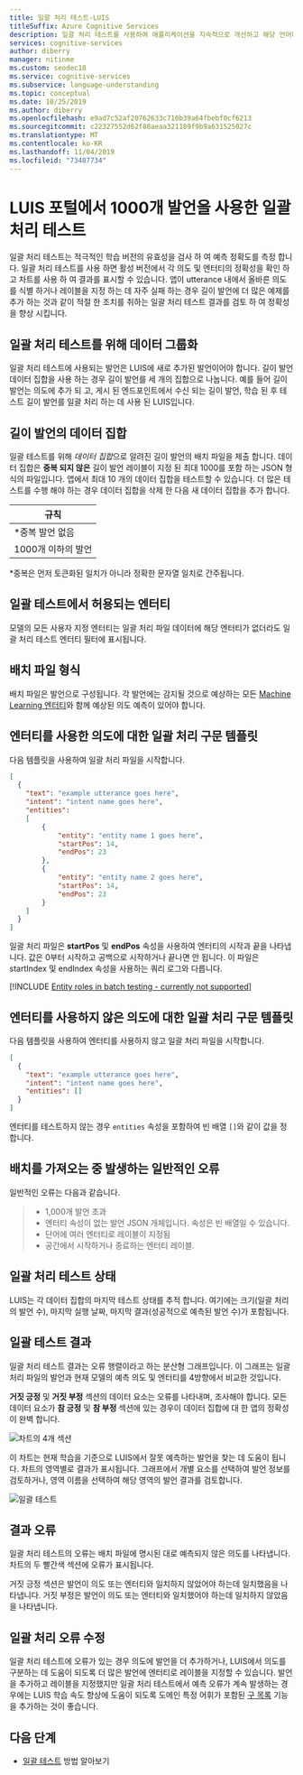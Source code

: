 ```yaml
---
title: 일괄 처리 테스트-LUIS
titleSuffix: Azure Cognitive Services
description: 일괄 처리 테스트를 사용하여 애플리케이션을 지속적으로 개선하고 해당 언어에 대한 이해를 향상합니다.
services: cognitive-services
author: diberry
manager: nitinme
ms.custom: seodec18
ms.service: cognitive-services
ms.subservice: language-understanding
ms.topic: conceptual
ms.date: 10/25/2019
ms.author: diberry
ms.openlocfilehash: e9ad7c52af20762633c710b39a64fbebf0cf6213
ms.sourcegitcommit: c22327552d62f88aeaa321189f9b9a631525027c
ms.translationtype: MT
ms.contentlocale: ko-KR
ms.lasthandoff: 11/04/2019
ms.locfileid: "73487734"
---
```

# <a name="batch-testing-with-1000-utterances-in-luis-portal"></a>LUIS 포털에서 1000개 발언을 사용한 일괄 처리 테스트

일괄 처리 테스트는 적극적인 학습 버전의 유효성을 검사 하 여 예측 정확도를 측정 합니다. 일괄 처리 테스트를 사용 하면 활성 버전에서 각 의도 및 엔터티의 정확성을 확인 하 고 차트를 사용 하 여 결과를 표시할 수 있습니다. 앱이 utterance 내에서 올바른 의도를 식별 하거나 레이블을 지정 하는 데 자주 실패 하는 경우 길이 발언에 더 많은 예제를 추가 하는 것과 같이 적절 한 조치를 취하는 일괄 처리 테스트 결과를 검토 하 여 정확성을 향상 시킵니다.

## <a name="group-data-for-batch-test"></a>일괄 처리 테스트를 위해 데이터 그룹화

일괄 처리 테스트에 사용되는 발언은 LUIS에 새로 추가된 발언이어야 합니다. 길이 발언 데이터 집합을 사용 하는 경우 길이 발언를 세 개의 집합으로 나눕니다. 예를 들어 길이 발언는 의도에 추가 되 고, 게시 된 엔드포인트에서 수신 되는 길이 발언, 학습 된 후 테스트 길이 발언를 일괄 처리 하는 데 사용 된 LUIS입니다. 

## <a name="a-data-set-of-utterances"></a>길이 발언의 데이터 집합

일괄 테스트를 위해 *데이터 집합*으로 알려진 길이 발언의 배치 파일을 제출 합니다. 데이터 집합은 **중복 되지 않은** 길이 발언 레이블이 지정 된 최대 1000를 포함 하는 JSON 형식의 파일입니다. 앱에서 최대 10 개의 데이터 집합을 테스트할 수 있습니다. 더 많은 테스트를 수행 해야 하는 경우 데이터 집합을 삭제 한 다음 새 데이터 집합을 추가 합니다.

|**규칙**|
|--|
|*중복 발언 없음|
|1000개 이하의 발언|

*중복은 먼저 토큰화된 일치가 아니라 정확한 문자열 일치로 간주됩니다. 

## <a name="entities-allowed-in-batch-tests"></a>일괄 테스트에서 허용되는 엔터티

모델의 모든 사용자 지정 엔터티는 일괄 처리 파일 데이터에 해당 엔터티가 없더라도 일괄 처리 테스트 엔터티 필터에 표시됩니다.

<a name="json-file-with-no-duplicates"></a>
<a name="example-batch-file"></a>

## <a name="batch-file-format"></a>배치 파일 형식

배치 파일은 발언으로 구성됩니다. 각 발언에는 감지될 것으로 예상하는 모든 [Machine Learning 엔터티](luis-concept-entity-types.md#types-of-entities)와 함께 예상된 의도 예측이 있어야 합니다. 

## <a name="batch-syntax-template-for-intents-with-entities"></a>엔터티를 사용한 의도에 대한 일괄 처리 구문 템플릿

다음 템플릿을 사용하여 일괄 처리 파일을 시작합니다.

```JSON
[
  {
    "text": "example utterance goes here",
    "intent": "intent name goes here",
    "entities": 
    [
        {
            "entity": "entity name 1 goes here",
            "startPos": 14,
            "endPos": 23
        },
        {
            "entity": "entity name 2 goes here",
            "startPos": 14,
            "endPos": 23
        }
    ]
  }
]
```

일괄 처리 파일은 **startPos** 및 **endPos** 속성을 사용하여 엔터티의 시작과 끝을 나타냅니다. 값은 0부터 시작하고 공백으로 시작하거나 끝나면 안 됩니다. 이 파일은 startIndex 및 endIndex 속성을 사용하는 쿼리 로그와 다릅니다. 

[!INCLUDE [Entity roles in batch testing - currently not supported](../../../includes/cognitive-services-luis-roles-not-supported-in-batch-testing.md)]

## <a name="batch-syntax-template-for-intents-without-entities"></a>엔터티를 사용하지 않은 의도에 대한 일괄 처리 구문 템플릿

다음 템플릿을 사용하여 엔터티를 사용하지 않고 일괄 처리 파일을 시작합니다.

```JSON
[
  {
    "text": "example utterance goes here",
    "intent": "intent name goes here",
    "entities": []
  }
]
```

엔터티를 테스트하지 않는 경우 `entities` 속성을 포함하여 빈 배열 `[]`와 같이 값을 정합니다.


## <a name="common-errors-importing-a-batch"></a>배치를 가져오는 중 발생하는 일반적인 오류

일반적인 오류는 다음과 같습니다. 

> * 1,000개 발언 초과
> * 엔터티 속성이 없는 발언 JSON 개체입니다. 속성은 빈 배열일 수 있습니다.
> * 단어에 여러 엔터티로 레이블이 지정됨
> * 공간에서 시작하거나 종료하는 엔터티 레이블.

## <a name="batch-test-state"></a>일괄 처리 테스트 상태

LUIS는 각 데이터 집합의 마지막 테스트 상태를 추적 합니다. 여기에는 크기(일괄 처리의 발언 수), 마지막 실행 날짜, 마지막 결과(성공적으로 예측된 발언 수)가 포함됩니다.

<a name="sections-of-the-results-chart"></a>

## <a name="batch-test-results"></a>일괄 테스트 결과

일괄 처리 테스트 결과는 오류 행렬이라고 하는 분산형 그래프입니다. 이 그래프는 일괄 처리 파일의 발언과 현재 모델의 예측 의도 및 엔터티를 4방향에서 비교한 것입니다. 

**거짓 긍정** 및 **거짓 부정** 섹션의 데이터 요소는 오류를 나타내며, 조사해야 합니다. 모든 데이터 요소가 **참 긍정** 및 **참 부정** 섹션에 있는 경우이 데이터 집합에 대 한 앱의 정확성이 완벽 합니다.

![차트의 4개 섹션](./media/luis-concept-batch-test/chart-sections.png)

이 차트는 현재 학습을 기준으로 LUIS에서 잘못 예측하는 발언을 찾는 데 도움이 됩니다. 차트의 영역별로 결과가 표시됩니다. 그래프에서 개별 요소를 선택하여 발언 정보를 검토하거나, 영역 이름을 선택하여 해당 영역의 발언 결과를 검토합니다.

![일괄 테스트](./media/luis-concept-batch-test/batch-testing.png)

## <a name="errors-in-the-results"></a>결과 오류

일괄 처리 테스트의 오류는 배치 파일에 명시된 대로 예측되지 않은 의도를 나타냅니다. 차트의 두 빨간색 섹션에 오류가 표시됩니다. 

거짓 긍정 섹션은 발언이 의도 또는 엔터티와 일치하지 않았어야 하는데 일치했음을 나타냅니다. 거짓 부정은 발언이 의도 또는 엔터티와 일치했어야 하는데 일치하지 않았음을 나타냅니다. 

## <a name="fixing-batch-errors"></a>일괄 처리 오류 수정

일괄 처리 테스트에 오류가 있는 경우 의도에 발언을 더 추가하거나, LUIS에서 의도를 구분하는 데 도움이 되도록 더 많은 발언에 엔터티로 레이블을 지정할 수 있습니다. 발언을 추가하고 레이블을 지정했지만 일괄 처리 테스트에서 예측 오류가 계속 발생하는 경우에는 LUIS 학습 속도 향상에 도움이 되도록 도메인 특정 어휘가 포함된 [구 목록](luis-concept-feature.md) 기능을 추가하는 것이 좋습니다. 

## <a name="next-steps"></a>다음 단계

* [일괄 테스트](luis-how-to-batch-test.md) 방법 알아보기
